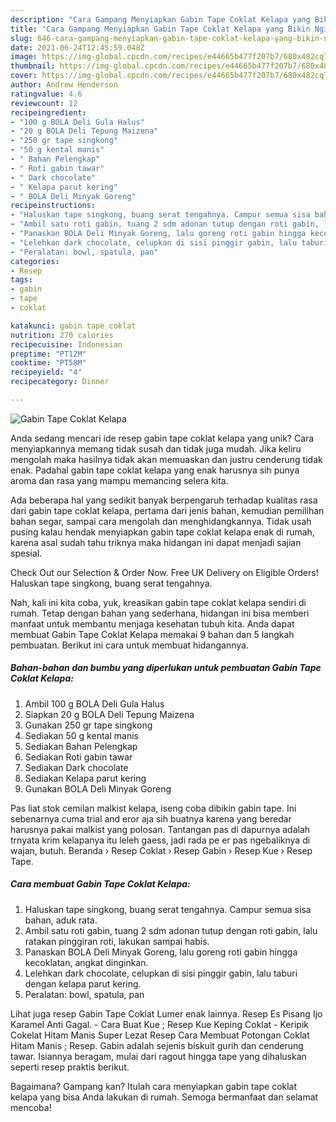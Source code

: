 ```yaml
---
description: "Cara Gampang Menyiapkan Gabin Tape Coklat Kelapa yang Bikin Ngiler"
title: "Cara Gampang Menyiapkan Gabin Tape Coklat Kelapa yang Bikin Ngiler"
slug: 646-cara-gampang-menyiapkan-gabin-tape-coklat-kelapa-yang-bikin-ngiler
date: 2021-06-24T12:45:59.048Z
image: https://img-global.cpcdn.com/recipes/e44665b477f207b7/680x482cq70/gabin-tape-coklat-kelapa-foto-resep-utama.jpg
thumbnail: https://img-global.cpcdn.com/recipes/e44665b477f207b7/680x482cq70/gabin-tape-coklat-kelapa-foto-resep-utama.jpg
cover: https://img-global.cpcdn.com/recipes/e44665b477f207b7/680x482cq70/gabin-tape-coklat-kelapa-foto-resep-utama.jpg
author: Andrew Henderson
ratingvalue: 4.6
reviewcount: 12
recipeingredient:
- "100 g BOLA Deli Gula Halus"
- "20 g BOLA Deli Tepung Maizena"
- "250 gr tape singkong"
- "50 g kental manis"
- " Bahan Pelengkap"
- " Roti gabin tawar"
- " Dark chocolate"
- " Kelapa parut kering"
- " BOLA Deli Minyak Goreng"
recipeinstructions:
- "Haluskan tape singkong, buang serat tengahnya. Campur semua sisa bahan, aduk rata."
- "Ambil satu roti gabin, tuang 2 sdm adonan tutup dengan roti gabin, lalu ratakan pinggiran roti, lakukan sampai habis."
- "Panaskan BOLA Deli Minyak Goreng, lalu goreng roti gabin hingga kecoklatan, angkat dinginkan."
- "Lelehkan dark chocolate, celupkan di sisi pinggir gabin, lalu taburi dengan kelapa parut kering."
- "Peralatan: bowl, spatula, pan"
categories:
- Resep
tags:
- gabin
- tape
- coklat

katakunci: gabin tape coklat 
nutrition: 270 calories
recipecuisine: Indonesian
preptime: "PT12M"
cooktime: "PT58M"
recipeyield: "4"
recipecategory: Dinner

---
```



![Gabin Tape Coklat Kelapa](https://img-global.cpcdn.com/recipes/e44665b477f207b7/680x482cq70/gabin-tape-coklat-kelapa-foto-resep-utama.jpg)

Anda sedang mencari ide resep gabin tape coklat kelapa yang unik? Cara menyiapkannya memang tidak susah dan tidak juga mudah. Jika keliru mengolah maka hasilnya tidak akan memuaskan dan justru cenderung tidak enak. Padahal gabin tape coklat kelapa yang enak harusnya sih punya aroma dan rasa yang mampu memancing selera kita.

Ada beberapa hal yang sedikit banyak berpengaruh terhadap kualitas rasa dari gabin tape coklat kelapa, pertama dari jenis bahan, kemudian pemilihan bahan segar, sampai cara mengolah dan menghidangkannya. Tidak usah pusing kalau hendak menyiapkan gabin tape coklat kelapa enak di rumah, karena asal sudah tahu triknya maka hidangan ini dapat menjadi sajian spesial.

Check Out our Selection &amp; Order Now. Free UK Delivery on Eligible Orders! Haluskan tape singkong, buang serat tengahnya.


Nah, kali ini kita coba, yuk, kreasikan gabin tape coklat kelapa sendiri di rumah. Tetap dengan bahan yang sederhana, hidangan ini bisa memberi manfaat untuk membantu menjaga kesehatan tubuh kita. Anda dapat membuat Gabin Tape Coklat Kelapa memakai 9 bahan dan 5 langkah pembuatan. Berikut ini cara untuk membuat hidangannya.

<!--inarticleads1-->

##### Bahan-bahan dan bumbu yang diperlukan untuk pembuatan Gabin Tape Coklat Kelapa:

1. Ambil 100 g BOLA Deli Gula Halus
1. Siapkan 20 g BOLA Deli Tepung Maizena
1. Gunakan 250 gr tape singkong
1. Sediakan 50 g kental manis
1. Sediakan  Bahan Pelengkap
1. Sediakan  Roti gabin tawar
1. Sediakan  Dark chocolate
1. Sediakan  Kelapa parut kering
1. Gunakan  BOLA Deli Minyak Goreng


Pas liat stok cemilan malkist kelapa, iseng coba dibikin gabin tape. Ini sebenarnya cuma trial and eror aja sih buatnya karena yang beredar harusnya pakai malkist yang polosan. Tantangan pas di dapurnya adalah trnyata krim kelapanya itu leleh gaess, jadi rada pe er pas ngebaliknya di wajan, butuh. Beranda › Resep Coklat › Resep Gabin › Resep Kue › Resep Tape. 

<!--inarticleads2-->

##### Cara membuat Gabin Tape Coklat Kelapa:

1. Haluskan tape singkong, buang serat tengahnya. Campur semua sisa bahan, aduk rata.
1. Ambil satu roti gabin, tuang 2 sdm adonan tutup dengan roti gabin, lalu ratakan pinggiran roti, lakukan sampai habis.
1. Panaskan BOLA Deli Minyak Goreng, lalu goreng roti gabin hingga kecoklatan, angkat dinginkan.
1. Lelehkan dark chocolate, celupkan di sisi pinggir gabin, lalu taburi dengan kelapa parut kering.
1. Peralatan: bowl, spatula, pan


Lihat juga resep Gabin Tape Coklat Lumer enak lainnya. Resep Es Pisang Ijo Karamel Anti Gagal. - Cara Buat Kue ; Resep Kue Keping Coklat - Keripik Cokelat Hitam Manis Super Lezat Resep Cara Membuat Potongan Coklat Hitam Manis ; Resep. Gabin adalah sejenis biskuit gurih dan cenderung tawar. Isiannya beragam, mulai dari ragout hingga tape yang dihaluskan seperti resep praktis berikut. 

Bagaimana? Gampang kan? Itulah cara menyiapkan gabin tape coklat kelapa yang bisa Anda lakukan di rumah. Semoga bermanfaat dan selamat mencoba!
